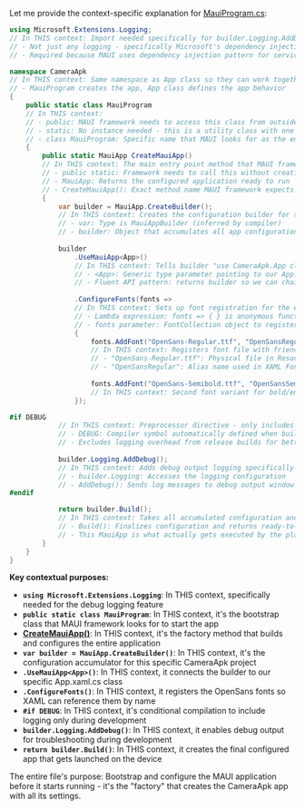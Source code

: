 Let me provide the context-specific explanation for [MauiProgram.cs](cci:7://file:///c:/Users/Parth/Desktop/2025/Personl/MAUIAPP/CameraApk/MauiProgram.cs:0:0-0:0):

```csharp
using Microsoft.Extensions.Logging;
// In THIS context: Import needed specifically for builder.Logging.AddDebug() functionality
// - Not just any logging - specifically Microsoft's dependency injection logging system
// - Required because MAUI uses dependency injection pattern for services

namespace CameraApk
// In THIS context: Same namespace as App class so they can work together seamlessly
// - MauiProgram creates the app, App class defines the app behavior
{
    public static class MauiProgram
    // In THIS context:
    // - public: MAUI framework needs to access this class from outside the assembly
    // - static: No instance needed - this is a utility class with one job: create the app
    // - class MauiProgram: Specific name that MAUI looks for as the entry point
    {
        public static MauiApp CreateMauiApp()
        // In THIS context: The main entry point method that MAUI framework calls to start the app
        // - public static: Framework needs to call this without creating an instance
        // - MauiApp: Returns the configured application ready to run
        // - CreateMauiApp(): Exact method name MAUI framework expects to find
        {
            var builder = MauiApp.CreateBuilder();
            // In THIS context: Creates the configuration builder for this specific app
            // - var: Type is MauiAppBuilder (inferred by compiler)
            // - builder: Object that accumulates all app configuration before building final app
            
            builder
                .UseMauiApp<App>()
                // In THIS context: Tells builder "use CameraApk.App class as the main application"
                // - <App>: Generic type parameter pointing to our App.xaml.cs class
                // - Fluent API pattern: returns builder so we can chain more configuration
                
                .ConfigureFonts(fonts =>
                // In THIS context: Sets up font registration for the entire app
                // - Lambda expression: fonts => { } is anonymous function for configuration
                // - fonts parameter: FontCollection object to register font files with
                {
                    fonts.AddFont("OpenSans-Regular.ttf", "OpenSansRegular");
                    // In THIS context: Registers font file with friendly name for XAML usage
                    // - "OpenSans-Regular.ttf": Physical file in Resources/Fonts folder
                    // - "OpenSansRegular": Alias name used in XAML FontFamily="OpenSansRegular"
                    
                    fonts.AddFont("OpenSans-Semibold.ttf", "OpenSansSemibold");
                    // In THIS context: Second font variant for bold/emphasis text
                });

#if DEBUG
            // In THIS context: Preprocessor directive - only includes this code in debug builds
            // - DEBUG: Compiler symbol automatically defined when building in debug mode
            // - Excludes logging overhead from release builds for better performance
            
            builder.Logging.AddDebug();
            // In THIS context: Adds debug output logging specifically for development
            // - builder.Logging: Accesses the logging configuration
            // - AddDebug(): Sends log messages to debug output window in IDE
#endif

            return builder.Build();
            // In THIS context: Takes all accumulated configuration and creates the final MauiApp
            // - Build(): Finalizes configuration and returns ready-to-run application
            // - This MauiApp is what actually gets executed by the platform
        }
    }
}
```

**Key contextual purposes:**

- **`using Microsoft.Extensions.Logging`**: In THIS context, specifically needed for the debug logging feature
- **`public static class MauiProgram`**: In THIS context, it's the bootstrap class that MAUI framework looks for to start the app
- **[CreateMauiApp()](cci:1://file:///c:/Users/Parth/Desktop/2025/Personl/MAUIAPP/CameraApk/MauiProgram.cs:6:8-22:9)**: In THIS context, it's the factory method that builds and configures the entire application
- **`var builder = MauiApp.CreateBuilder()`**: In THIS context, it's the configuration accumulator for this specific CameraApk project
- **`.UseMauiApp<App>()`**: In THIS context, it connects the builder to our specific App.xaml.cs class
- **`.ConfigureFonts()`**: In THIS context, it registers the OpenSans fonts so XAML can reference them by name
- **`#if DEBUG`**: In THIS context, it's conditional compilation to include logging only during development
- **`builder.Logging.AddDebug()`**: In THIS context, it enables debug output for troubleshooting during development
- **`return builder.Build()`**: In THIS context, it creates the final configured app that gets launched on the device

The entire file's purpose: Bootstrap and configure the MAUI application before it starts running - it's the "factory" that creates the CameraApk app with all its settings.
